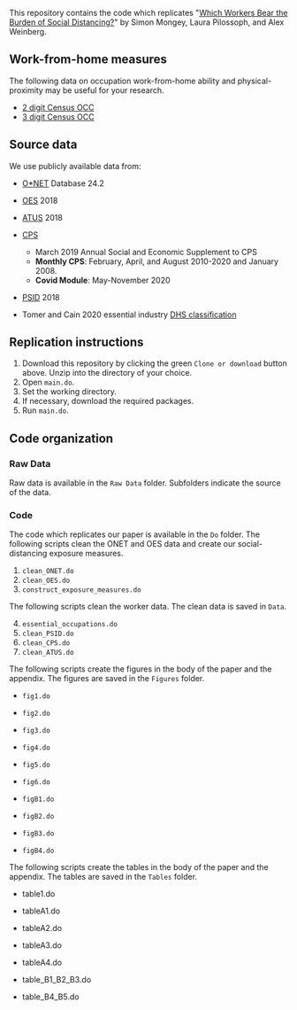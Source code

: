 This repository contains the code which replicates "[Which Workers Bear the Burden of Social Distancing?](Mongey_Pilossoph_Weinberg_Social_Distancing_Feb_2021.pdf)" by Simon Mongey, Laura Pilossoph, and Alex Weinberg. 

## Work-from-home measures

The following data on occupation work-from-home ability and physical-proximity may be useful for your research.
- [2 digit Census OCC](Files/lwfh_pp_occ_2digit.csv)
- [3 digit Census OCC](Files/lwfh_pp_occ_3digit.csv)

## Source data

We use publicly available data from:
- [O\*NET](https://www.onetcenter.org/db_releases.html) Database 24.2
- [OES](https://www.bls.gov/oes/home.htm) 2018
- [ATUS](https://www.bls.gov/tus/) 2018
- [CPS](https://www.bls.gov/cps/) 
	- March 2019 Annual Social and Economic Supplement to CPS
	- **Monthly CPS**: February, April, and August 2010-2020 and January 2008.
	- **Covid Module**: May-November 2020 

- [PSID](https://psidonline.isr.umich.edu/) 2018
- Tomer and Cain 2020 essential industry [DHS classification](https://www.brookings.edu/wp-content/uploads/2020/03/Front-Line-Workers-Appendix.docx)

## Replication instructions

1. Download this repository by clicking the green `Clone or download` button above. Unzip into the directory of your choice. 
2. Open `main.do`.
3. Set the working directory.
4. If necessary, download the required packages.
5. Run `main.do`.


## Code organization

### Raw Data
Raw data is available in the `Raw Data` folder. Subfolders indicate the source of the data. 

### Code
The code which replicates our paper is available in the `Do` folder. 
The following scripts clean the ONET and OES data and create our social-distancing exposure measures.

1. `clean_ONET.do`
2. `clean_OES.do`
3. `construct_exposure_measures.do`

The following scripts clean the worker data. The clean data is saved in `Data`. 

4. `essential_occupations.do`
5. `clean_PSID.do`
6. `clean_CPS.do`
7. `clean_ATUS.do`

The following scripts create the figures in the body of the paper and the appendix. The figures are saved in the `Figures` folder.

- `fig1.do`
- `fig2.do`
- `fig3.do`
- `fig4.do`
- `fig5.do`
- `fig6.do` 

- `figB1.do`
- `figB2.do`
- `figB3.do` 
- `figB4.do`

The following scripts create the tables in the body of the paper and the appendix. The tables are saved in the `Tables` folder.

- table1.do

- tableA1.do 
- tableA2.do 
- tableA3.do 
- tableA4.do

- table_B1_B2_B3.do
- table_B4_B5.do
